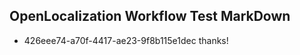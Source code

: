 ## OpenLocalization Workflow Test MarkDown
* 426eee74-a70f-4417-ae23-9f8b115e1dec 
thanks!<!--HONumber=Mar16_HO2-->
